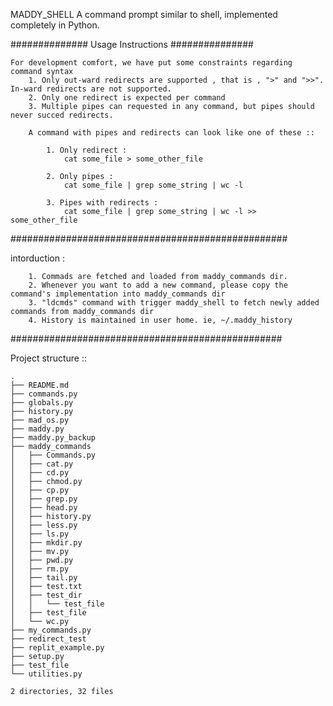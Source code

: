 
MADDY_SHELL
A command prompt similar to shell,  implemented completely in Python.

############## Usage Instructions ###############
```
For development comfort, we have put some constraints regarding command syntax
    1. Only out-ward redirects are supported , that is , ">" and ">>". In-ward redirects are not supported.
    2. Only one redirect is expected per command
    3. Multiple pipes can requested in any command, but pipes should never succed redirects.

    A command with pipes and redirects can look like one of these ::

        1. Only redirect :
            cat some_file > some_other_file

        2. Only pipes :
            cat some_file | grep some_string | wc -l

        3. Pipes with redirects :
            cat some_file | grep some_string | wc -l >> some_other_file
```
##################################################

intorduction :
```
    1. Commads are fetched and loaded from maddy_commands dir.
    2. Whenever you want to add a new command, please copy the command's implementation into maddy_commands dir 
    3. "ldcmds" command with trigger maddy_shell to fetch newly added commands from maddy_commands dir
    4. History is maintained in user home. ie, ~/.maddy_history
```
#################################################

Project structure :: 
```
.
├── README.md
├── commands.py
├── globals.py
├── history.py
├── mad_os.py
├── maddy.py
├── maddy.py_backup
├── maddy_commands
│   ├── Commands.py
│   ├── cat.py
│   ├── cd.py
│   ├── chmod.py
│   ├── cp.py
│   ├── grep.py
│   ├── head.py
│   ├── history.py
│   ├── less.py
│   ├── ls.py
│   ├── mkdir.py
│   ├── mv.py
│   ├── pwd.py
│   ├── rm.py
│   ├── tail.py
│   ├── test.txt
│   ├── test_dir
│   │   └── test_file
│   ├── test_file
│   └── wc.py
├── my_commands.py
├── redirect_test
├── replit_example.py
├── setup.py
├── test_file
└── utilities.py

2 directories, 32 files
```
